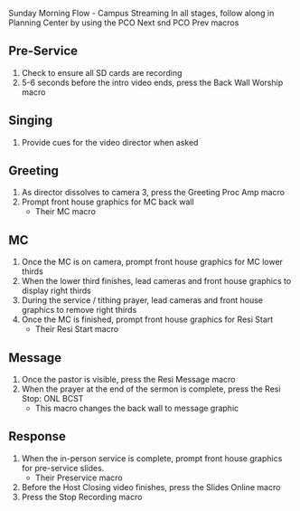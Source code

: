 Sunday Morning Flow - Campus Streaming
In all stages, follow along in Planning Center by using the PCO Next snd PCO Prev macros

## Pre-Service

1) Check to ensure all SD cards are recording
1) 5-6 seconds before the intro video ends, press the Back Wall Worship macro

## Singing

1) Provide cues for the video director when asked

## Greeting

1) As director dissolves to camera 3, press the Greeting Proc Amp macro
1) Prompt front house graphics for MC back wall
    - Their MC macro

## MC

1) Once the MC is on camera, prompt front house graphics for MC lower thirds
1) When the lower third finishes, lead cameras and front house graphics to display right thirds
1) During the service / tithing prayer, lead cameras and front house graphics to remove right thirds
1) Once the MC is finished, prompt front house graphics for Resi Start
    - Their Resi Start macro

## Message

1) Once the pastor is visible, press the Resi Message macro
1) When the prayer at the end of the sermon is complete, press the Resi Stop: ONL BCST
    - This macro changes the back wall to message graphic

## Response

1) When the in-person service is complete, prompt front house graphics for pre-service slides.
    - Their Preservice macro
1) Before the Host Closing video finishes, press the Slides Online macro
1) Press the Stop Recording macro
